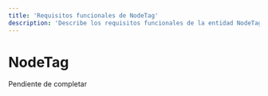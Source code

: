 ```yaml
---
title: 'Requisitos funcionales de NodeTag'
description: 'Describe los requisitos funcionales de la entidad NodeTag.'
---
```


# NodeTag

Pendiente de completar
